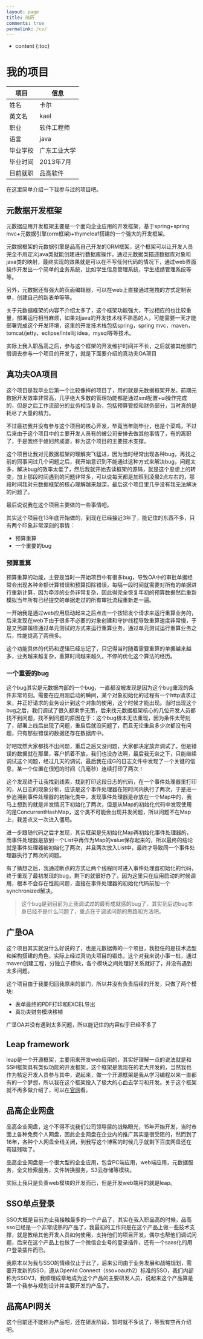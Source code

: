 ```yaml
---
layout: page
title: 简历
comments: true
permalink: /cv/
---
```


* content
{:toc}

# 我的项目

|项目|信息|
| ------ | ---------- |
| 姓名   | 卡尔       |
| 英文名 | kael       |
| 职业   | 软件工程师 |
| 语言   | java       |
| 毕业学校  |广东工业大学 |
|毕业时间|2013年7月|
|目前就职|品高软件|

在这里简单介绍一下我参与过的项目吧。

## 元数据开发框架

元数据应用开发框架主要是一个面向企业应用的开发框架，基于spring+spring mvc+元数据引擎(orm框架)+thymeleaf搭建的一个强大的开发框架。

元数据框架的元数据引擎是品高自己开发的ORM框架，这个框架可以让开发人员完全不用定义java类就能创建进行数据库操作，通过元数据类描述数据库对象和java类的映射，最终实现的效果就是可以在不写任何代码的情况下，通过web界面操作开发出一个简单的业务系统，比如学生信息管理系统，学生成绩管理系统等等。

另外，元数据还有强大的页面编辑器，可以在web上直接通过拖拽的方式定制表单，创建自己的新表单等等。

关于元数据框架的内容不介绍太多了，这个框架功能强大，不过相应的也比较重量，部署运行相当麻烦，如果对java的开发技术栈不熟悉的人，可能需要一天才能部署完成这个开发环境，这里的开发技术栈包括spring，spring mvc，maven，tomcat/jetty，eclipse/intellij idea，mysql等等技术。

实际上我入职品高之后，参与这个框架的开发维护时间并不长，之后就被其他部门借调去参与一个项目的开发了，就是下面要介绍的真功夫OA项目

## 真功夫OA项目

这个项目是我毕业后第一个比较像样的项目了，用的就是元数据框架开发。前期元数据开发效率非常高，几乎绝大多数的管理功能都是通过xml配置+ui操作完成的，但是之后工作流部分的业务相当复杂，包括预算管控和财务部分，当时真的是耗尽了大量的精力。

不过最初我并没有参与这个项目的核心开发，毕竟当年刚毕业，也是个菜鸡，不过后来由于这个项目中的主要开发人员有的被公司安排去做其他事情了，有的离职了，于是我终于媳妇熬成婆，称为这个项目的主要技术支撑。

这个项目让我对元数据框架的理解突飞猛进，因为当时经常出现各种bug，再找之前的同事问过几个问题之后，我开始意识到不能通过这种方式来解决bug，问题太多，解决bug的效率太低了，然后我就开始去读框架的源码，就是这个思想上的转变，加上那段时间遇到的问题非常多，可以说每天都是加班到凌晨2点左右的，那段时间我对元数据框架的核心理解越来越深，最后这个项目里几乎没有我无法解决的问题了。

最后说说我在这个项目主要做的一些事情吧。

其实这个项目在13年底开始做的，到现在已经接近3年了，能记住的东西不多，只有两个印象非常深刻的事情：

* 预算重算
* 一个重要的bug

### 预算重算

预算重算的功能，主要是当时一开始项目中有很多bug，导致OA中的审批单据经常会出现各种金额计算错误和预算扣除错误，每隔一段时间就需要对所有的单据进行重新计算，因为牵涉的业务非常复杂，因此得完全恢复年初的预算数据然后重新模拟当年所有已经提交的单据走过的所有审批流程重新走一遍。

一开始我是通过web应用启动起来之后点击一个按钮发个请求来运行重算业务的，后来发现在web下由于很多不必要的对象创建和守护线程导致重算速度非常慢，于是又另辟蹊径通过单元测试的方式来运行重算业务，通过单元测试运行重算业务之后，性能提高了两倍多。

这个功能具体的代码和逻辑已经忘记了，只记得当时随着需要重算的单据越来越多，业务越来越复杂，重算时间越来越久，不停的优化这个算法的经历。

### 一个重要的bug

这个bug其实是元数据内部的一个bug，一直都没被发现是因为这个bug重现的条件非常苛刻。需要在应用刚启动的瞬间，某个对象初始化的过程有一个http请求过来，并正好请求的业务设计到这个对象的使用，这个时候才能出现。当时出现这个bug之后，我们调试了很久都束手无策，后来找元数据框架核心的几位开发人员都找不到问题，找不到问题的原因在于：这个bug根本无法重现，因为条件太苛刻了，部署上线后出现了问题，重启后就没问题了，而且无论重启多少次都没有问题，只有那些错误的数据还存在数据库中。

好吧既然大家都找不出问题，重启之后又没问题，大家都决定放弃调试了。但是错误的数据就在那里，客户抓着不放，我们也没办法啊，最后我无奈之下，只能继续调试这个问题，经过几天的调试，最后我在成G的日志文件中发现了一个关键的信息，某一个位置在很短的时间（几毫秒）连续打印了两次！

这个发现终于让我找到线索，找到打印这段日志的代码，在一个事件处理器里打印的，从日志的现象分析，应该是这个事件处理器在短时间内执行了两次，于是进一步追溯到事件处理器的初始化类中，发现事件处理器是存放在一个Map中的，我马上想到的就是并发情况下初始化了两次，但是从Map的初始化代码中发现使用的是ConcurrentHashMap，这个类不可能会出现并发问题，所以问题不在Map上，我差点又一次进入僵局。

进一步跟随代码之后才发现，其实框架是先初始化Map再初始化事件处理器的，而事件处理器是放到一个List中再作为Map的value保存起来的，所以最终的结论就是事件处理器被初始化了两次，并且两次放入List中，最终才导致同一个事件处理器执行了两次的问题。

有了猜想之后，我通过断点的方式让两个线程同时进入事件处理器初始化的代码，终于重现了最初发现的bug，剩下的就很好办了，因为这里只在应用启动的时候调用，根本不会存在性能问题，直接在事件处理器的初始化代码前加一个synchronized解决。

> 这个bug是到目前为止我调试过的最有成就感的bug了，其实到后边bug本身已经不是什么问题了，重点在于调试问题的思路和方法吧。

## 广垦OA

这个项目其实就没什么好说的了，也是元数据做的一个项目，我担任的是技术选型和架构搭建的角色，实际上经过真功夫项目的锻炼，这个对我来说小事一桩，通过maven创建工程，分独立子模块，各个模块之间处理好关系就好了，并没有遇到太多问题。

这个项目由于我要归回我原来的部门，所以并没有负责后续的开发，只做了两个模块:

* 表单最终的PDF打印和EXCEL导出
* 真功夫财务模块移植

广垦OA并没有遇到太多问题，所以能记住的内容似乎已经不多了

## Leap framework

leap是一个开源框架，主要用来开发web应用的，其实好理解一点的说法就是和SSH框架具有类似功能的开发框架，这个框架是我现在的老大开发的，当然我也作为核定开发人员参与其中，说起来，做一个开源框架是我从学习编程以来一直都有的一个梦想，所以我在这个框架投入了极大的心血去学习和开发。关于这个框架就不再多做介绍了，可以在[官网](http://leapframework.org/)看。

## 品高企业网盘

品高企业网盘，这个不得不说我们公司领导层的战略眼光，15年开始开发，当时市面上各种免费个人网盘，因此企业网盘在企业内的推广其实是很受阻的，然而到了16年，各种个人网盘全线关闭，到我写这个博客的时候几乎就剩下百度网盘还在苟延残喘了。

品高企业网盘是一个很大型的企业应用，包含PC端应用，web端应用，元数据服务，全文检索服务，文件转换服务，S3云存储等模块。

实际上我只是负责web模块的开发而已，但是开发web端用的就是leap。

## SSO单点登录

SSO大概是目前为止我接触最多的一个产品了，其实在我入职品高的时候，品高sso已经是一个非常成熟的产品了，我最初的工作只是在这个产品上做一些技术支撑，就是教给其他开发人员如何使用，支持他们的项目开发，偶尔也帮他们调试问题，后来在这个产品上也做了一个微信企业号的登录插件，还有一个saas化的用户登录插件而已。

我原本以为我与SSO的情缘仅止于此了，后来公司由于业务发展和战略规划，需要开发新的SSO，遵从OpenId Connect（sso+oauth2）标准的SSO，我们内部称为SSOV3，我顺理成章地成为这个产品的主要研发人员，说起来这个产品算是第一个我参与规划设计并主要开发的产品了。

## 品高API网关

这个目前还不能称为产品吧，还在研发阶段，暂时就不多说了，等我有空再介绍吧。
